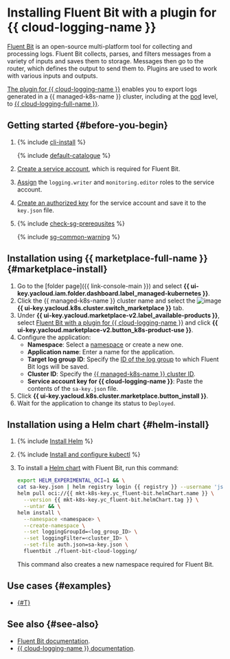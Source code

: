 # Installing Fluent Bit with a plugin for {{ cloud-logging-name }}


[Fluent Bit](https://www.fluentbit.io/) is an open-source multi-platform tool for collecting and processing logs. Fluent Bit collects, parses, and filters messages from a variety of inputs and saves them to storage. Messages then go to the router, which defines the output to send them to. Plugins are used to work with various inputs and outputs.

[The plugin for {{ cloud-logging-name }}](/marketplace/products/yc/fluent-bit) enables you to export logs generated in a {{ managed-k8s-name }} cluster, including at the [pod](../../concepts/index.md#pod) level, to [{{ cloud-logging-full-name }}](../../../logging/).

## Getting started {#before-you-begin}

1. {% include [cli-install](../../../_includes/cli-install.md) %}

   {% include [default-catalogue](../../../_includes/default-catalogue.md) %}

1. [Create a service account](../../../iam/operations/sa/create.md), which is required for Fluent Bit.
1. [Assign](../../../iam/operations/sa/assign-role-for-sa.md) the `logging.writer` and `monitoring.editor` roles to the service account.
1. [Create an authorized key](../../../iam/operations/sa/create-access-key.md) for the service account and save it to the `key.json` file.

1. {% include [check-sg-prerequsites](../../../_includes/managed-kubernetes/security-groups/check-sg-prerequsites-lvl3.md) %}

   {% include [sg-common-warning](../../../_includes/managed-kubernetes/security-groups/sg-common-warning.md) %}

## Installation using {{ marketplace-full-name }} {#marketplace-install}

1. Go to the [folder page]({{ link-console-main }}) and select **{{ ui-key.yacloud.iam.folder.dashboard.label_managed-kubernetes }}**.
1. Click the {{ managed-k8s-name }} cluster name and select the ![image](../../../_assets/console-icons/shopping-cart.svg) **{{ ui-key.yacloud.k8s.cluster.switch_marketplace }}** tab.
1. Under **{{ ui-key.yacloud.marketplace-v2.label_available-products }}**, select [Fluent Bit with a plugin for {{ cloud-logging-name }}](/marketplace/products/yc/fluent-bit) and click **{{ ui-key.yacloud.marketplace-v2.button_k8s-product-use }}**.
1. Configure the application:
   * **Namespace**: Select a [namespace](../../concepts/index.md#namespace) or create a new one.
   * **Application name**: Enter a name for the application.
   * **Target log group ID**: Specify the [ID of the log group](../../../logging/operations/list.md) to which Fluent Bit logs will be saved.
   * **Cluster ID**: Specify the [{{ managed-k8s-name }} cluster ID](../kubernetes-cluster/kubernetes-cluster-list.md).
   * **Service account key for {{ cloud-logging-name }}**: Paste the contents of the `sa-key.json` file.
1. Click **{{ ui-key.yacloud.k8s.cluster.marketplace.button_install }}**.
1. Wait for the application to change its status to `Deployed`.

## Installation using a Helm chart {#helm-install}

1. {% include [Install Helm](../../../_includes/managed-kubernetes/helm-install.md) %}
1. {% include [Install and configure kubectl](../../../_includes/managed-kubernetes/kubectl-install.md) %}
1. To install a [Helm chart](https://helm.sh/docs/topics/charts/) with Fluent Bit, run this command:

   ```bash
   export HELM_EXPERIMENTAL_OCI=1 && \
   cat sa-key.json | helm registry login {{ registry }} --username 'json_key' --password-stdin && \
   helm pull oci://{{ mkt-k8s-key.yc_fluent-bit.helmChart.name }} \
     --version {{ mkt-k8s-key.yc_fluent-bit.helmChart.tag }} \
     --untar && \
   helm install \
     --namespace <namespace> \
     --create-namespace \
     --set loggingGroupId=<log_group_ID> \
     --set loggingFilter=<cluster_ID> \
     --set-file auth.json=sa-key.json \
     fluentbit ./fluent-bit-cloud-logging/
   ```

   This command also creates a new namespace required for Fluent Bit.

## Use cases {#examples}

* [{#T}](../../tutorials/fluent-bit-logging.md)

## See also {#see-also}

* [Fluent Bit documentation](https://docs.fluentbit.io/manual).
* [{{ cloud-logging-name }} documentation](../../../logging/).